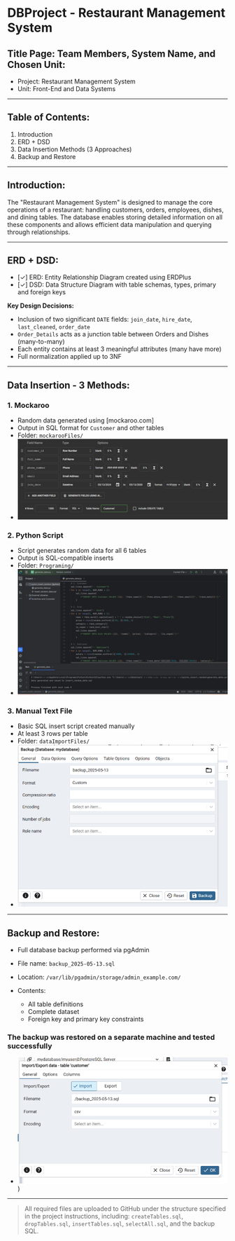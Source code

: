 # DBProject - Restaurant Management System

## Title Page: Team Members, System Name, and Chosen Unit:

* Project: Restaurant Management System
* Unit: Front-End and Data Systems

---

## Table of Contents:

1. Introduction
2. ERD + DSD
3. Data Insertion Methods (3 Approaches)
4. Backup and Restore

---

## Introduction:

The "Restaurant Management System" is designed to manage the core operations of a restaurant: handling customers, orders, employees, dishes, and dining tables. The database enables storing detailed information on all these components and allows efficient data manipulation and querying through relationships.

---

## ERD + DSD:

* \[✓] ERD: Entity Relationship Diagram created using ERDPlus
* \[✓] DSD: Data Structure Diagram with table schemas, types, primary and foreign keys

**Key Design Decisions:**

* Inclusion of two significant `DATE` fields: `join_date`, `hire_date`, `last_cleaned`, `order_date`
* `Order_Details` acts as a junction table between Orders and Dishes (many-to-many)
* Each entity contains at least 3 meaningful attributes (many have more)
* Full normalization applied up to 3NF

---

## Data Insertion - 3 Methods:

### 1. Mockaroo

* Random data generated using \[mockaroo.com]
* Output in SQL format for `Customer` and other tables
* Folder: `mockarooFiles/`
* ![mockaroo screenshot](mockarooFiles/Customer.png)

### 2. Python Script

* Script generates random data for all 6 tables
* Output is SQL-compatible inserts
* Folder: `Programing/`
* ![python screenshot](pyton_insert_random/python.png)

### 3. Manual Text File

* Basic SQL insert script created manually
* At least 3 rows per table
* Folder: `dataImportFiles/`
* ![manual insert screenshot](backup/backup1.png)

---

## Backup and Restore:

* Full database backup performed via pgAdmin
* File name: `backup_2025-05-13.sql`
* Location: `/var/lib/pgadmin/storage/admin_example.com/`
* Contents:

  * All table definitions
  * Complete dataset
  * Foreign key and primary key constraints

### The backup was restored on a separate machine and tested successfully 

* ![backup screenshot](backup/import.png)
)

---

> All required files are uploaded to GitHub under the structure specified in the project instructions, including: `createTables.sql`, `dropTables.sql`, `insertTables.sql`, `selectAll.sql`, and the backup SQL.
